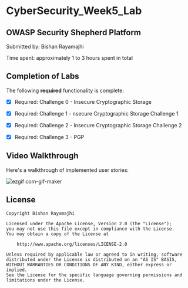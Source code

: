 # CyberSecurity_Week5_Lab

## OWASP Security Shepherd Platform

Submitted by: Bishan Rayamajhi

Time spent: approximately 1 to 3 hours spent in total

## Completion of Labs

The following **required** functionality is complete:

* [x] Required: Challenge 0 - Insecure Cryptographic Storage
* [x] Required: Challenge 1 - nsecure Cryptographic Storage Challenge 1
* [x] Required: Challenge 2 - Insecure Cryptographic Storage Challenge 2
* [x] Required: Challenge 3 - PGP


## Video Walkthrough

Here's a walkthrough of implemented user stories:

![ezgif com-gif-maker](https://user-images.githubusercontent.com/73560206/120074457-03a34f00-c06b-11eb-91bf-34460b14e6ef.gif)


## License

    Copyright Bishan Rayamajhi

    Licensed under the Apache License, Version 2.0 (the "License");
    you may not use this file except in compliance with the License.
    You may obtain a copy of the License at

        http://www.apache.org/licenses/LICENSE-2.0

    Unless required by applicable law or agreed to in writing, software
    distributed under the License is distributed on an "AS IS" BASIS,
    WITHOUT WARRANTIES OR CONDITIONS OF ANY KIND, either express or implied.
    See the License for the specific language governing permissions and
    limitations under the License.
